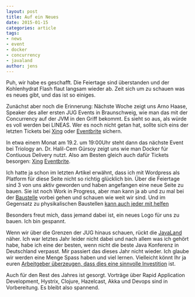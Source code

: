 ```yaml
---
layout: post
title: Auf ein Neues
date: 2015-01-15
categories: article
tags:
- news
- event
- docker
- concurrency
- javaland
author: jens
---
```

Puh, wir habe es geschafft. Die Feiertage sind überstanden und der Kohlenhydrat Flash flaut
langsam wieder ab. Zeit sich um zu schauen was es neues gibt, und das ist so einiges.

Zunächst aber noch die Erinnerung: Nächste Woche zeigt uns Arno Haase,
Speaker des aller ersten JUG Events in Braunschweig, wie man das mit der Concurrency auf der JVM in
den Griff bekommt. Es sieht so aus, als würde es voll werden bei LINEAS. Wer es noch nicht getan hat,
sollte sich eins der letzten Tickets bei [Xing](https://www.xing.com/events/java-concurrency-fortgeschrittene-1485041)
 oder [Eventbrite](https://www.eventbrite.de/myevent?eid=14834054055) sichern.

In etwa einem Monat am 19.2. um 19:00Uhr steht dann das nächste Event bei Triology an.
Dr. Halil-Cem Gürsoy zeigt uns wie man Docker fúr Contiuous
Delivery nutzt. Also am Besten gleich auch dafür Tickets besorgen:
[Xing](https://www.xing.com/events/continuous-delivery-docker-1496532)
[Eventbrite](https://www.eventbrite.de/e/continuous-delivery-mit-docker-tickets-15348223951).

Ich hatte ja schon im letzten Artikel erwähnt, dass ich mit Wordpress als Platform für diese Seite
nicht so richtig glücklich bin. Über die Feiertage sind 3 von uns aktiv geworden und haben angefangen
eine neue Seite zu bauen. Sie ist noch Work in Progress, aber man kann ja ab und zu mal bei der
[Baustelle](jug-ostfalen.github.io)
vorbei gehen und schauen wie weit wir sind. Und im Gegensatz zu physikalischen Baustellen [kann auch jeder
mit helfen](https://github.com/JUG-Ostfalen/JUG-Ostfalen.github.io)

Besonders freut mich, dass jemand dabei ist, ein neues Logo für uns zu bauen. Ich bin gespannt.

Wenn wir über die Grenzen der JUG hinaus schauen, rückt die [JavaLand](http://www.javaland.eu/) näher. Ich war letztes Jahr leider nicht dabei und nach allem
was ich gehört habe, habe ich eine der besten, wenn nicht die beste Java Konferenz in Deutschland verpasst.
Mir passiert das dieses Jahr nicht wieder. Ich glaube wir werden eine Menge Spass haben und viel lernen.
Vielleicht könnt Ihr ja euren
[Arbeitgeber überzeugen, dass dies eine sinnvolle Investition](http://www.ijug.eu/home-ijug/aktuelle-news/article/javaland-teambuiling-mit-schulausflugscharakter.html) ist.

Auch für den Rest des Jahres ist gesorgt. Vorträge über
Rapid Application Development, Hystrix, Clojure, Hazelcast, Akka und Devops sind in Vorbereitung.
Es bleibt also spannend.